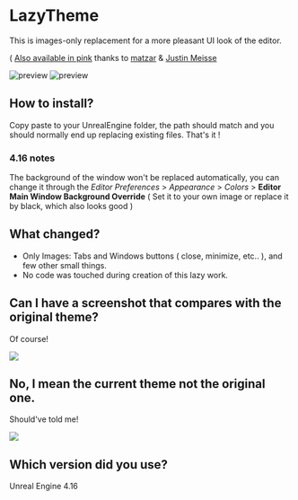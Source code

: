 # LazyTheme
This is images-only replacement for a more pleasant UI look of the editor.

( [Also available in pink](https://github.com/Xerios/LazyTheme/tree/pink) thanks to [matzar](https://github.com/matzar) & [Justin Meisse](https://jmeisse.artstation.com/)

![preview](preview.png)
![preview](preview2.png)

## How to install?
Copy paste to your UnrealEngine folder, the path should match and you should normally end up replacing existing files.
That's it !

### 4.16 notes
The background of the window won't be replaced automatically, you can change it through the *Editor Preferences* > *Appearance* > *Colors* > **Editor Main Window Background Override** ( Set it to your own image or replace it by black, which also looks good )

## What changed?
* Only Images: Tabs and Windows buttons ( close, minimize, etc.. ), and few other small things.
* No code was touched during creation of this lazy work.

## Can I have a screenshot that compares with the original theme?
Of course!

![](comparison.png)

## No, I mean the current theme not the original one.
Should've told me!

![](comparison_true.png)

## Which version did you use?
Unreal Engine 4.16
